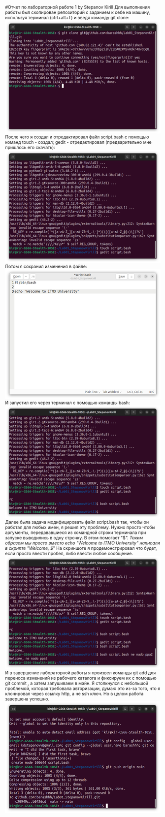 #Отчет по лабораторной работе 1 by Stepanov Kirill
Для выполнения работы был скопирован репозиторий с заданием к себе на машину, используя терминал (ctrl+alt+T) и введя команду git clone:
![Screen1](Screen1.png)
После чего я создал и отредактировал файл script.bash с помощью команд touch - создал; gedit - отредактировал (предварительно мне пришлось его скачать):
![Screen2](Screen2.png)
Потом я сохранил изменения в файле:
![Screen3](Screen3.png)
И запустил его через терминал с помощью команды bash:
![Screen4](Screen4.png)
Далее была задача модифицировать файл script.bash так, чтобы он работал для любых имен, я решил эту проблему. Нужно просто чтобы аргументы, передававшиеся из командной строки терминала при запуске выводились в одну строчку. В этом помогает "$*".
Таким образом мы просто вместо echo "Welcome to ITMO University" написали в скрипте "Welcome, $*"
На скриншоте я продемонстрировал что будет, если просто ввести пробел, либо ввести любое сообщение.
![Screen5](Screen5.png)
И в завершение лабораторной работы я произвел команды git add для переноса изменений из рабочего каталога и фиксируем их с помощью git commit , а затем запушиваем в мэйн.
Я столкнулся с небольшой проблемой, которая требовала авторизации, думаю это из-за того, что я клонировал через ссылку http, а не ssh ключ. Но в целом работа завершена успешно.
![Screen6](Screen6.png)

